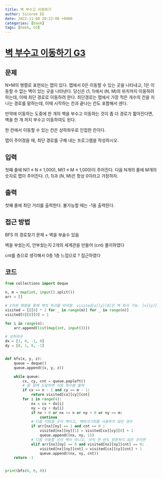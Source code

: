 ```yaml
---
title: 벽 부수고 이동하기
author: Sicoree EE
date: 2022-11-08 20:22:00 +0900
categories: [baek]
tags: [baek, G3]
---
```


# [벽 부수고 이동하기 G3](https://www.acmicpc.net/problem/2206)

## 문제

N×M의 행렬로 표현되는 맵이 있다. 맵에서 0은 이동할 수 있는 곳을 나타내고, 1은 이동할 수 없는 벽이 있는 곳을 나타낸다. 당신은 (1, 1)에서 (N, M)의 위치까지 이동하려 하는데, 이때 최단 경로로 이동하려 한다. 최단경로는 맵에서 가장 적은 개수의 칸을 지나는 경로를 말하는데, 이때 시작하는 칸과 끝나는 칸도 포함해서 센다.

만약에 이동하는 도중에 한 개의 벽을 부수고 이동하는 것이 좀 더 경로가 짧아진다면, 벽을 한 개 까지 부수고 이동하여도 된다.

한 칸에서 이동할 수 있는 칸은 상하좌우로 인접한 칸이다.

맵이 주어졌을 때, 최단 경로를 구해 내는 프로그램을 작성하시오.

## 입력

첫째 줄에 N(1 ≤ N ≤ 1,000), M(1 ≤ M ≤ 1,000)이 주어진다. 다음 N개의 줄에 M개의 숫자로 맵이 주어진다. (1, 1)과 (N, M)은 항상 0이라고 가정하자.

## 출력

첫째 줄에 최단 거리를 출력한다. 불가능할 때는 -1을 출력한다.

## 접근 방법

BFS 의 경로찾기 문제 + 벽을 부술수 있음

벽을 부쉈는지, 안부쉈는지 2개의 세계관을 만들어 (cnt) 풀이하였다

cnt를 층으로 생각해서 0층 1층 느낌으로 ? 접근하였다

## 코드

```python
from collections import deque

n, m = map(int, input().split())
arr = []

# 3차원 행렬을 통해 벽의 파괴를 파악함. visited[x][y][0]은 벽 파괴 가능. [x][y][1]은 불가능.
visited = [[[0] * 2 for _ in range(m)] for _ in range(n)]
visited[0][0][0] = 1

for i in range(n):
    arr.append(list(map(int, input())))

# 상하좌우
dx = [1, 0, -1, 0]
dy = [0, 1, 0, -1]


def bfs(x, y, z):
    queue = deque()
    queue.append((x, y, z))

    while queue:
        cx, cy, cnt = queue.popleft()
        # 끝 점에 도달하면 이동 횟수를 출력
        if cx == n - 1 and cy == m - 1:
            return visited[cx][cy][cnt]
        for i in range(4):
            nx = cx + dx[i]
            ny = cy + dy[i]
            if nx < 0 or nx >= n or ny < 0 or ny >= m:
                continue
            # 다음 이동할 곳이 벽이고, 벽파괴기회를 사용하지 않은 경우
            if arr[nx][ny] == 1 and cnt == 0 :
                visited[nx][ny][1] = visited[cx][cy][0] + 1
                queue.append((nx, ny, 1))
            # 다음 이동할 곳이 벽이 아니고, 아직 한 번도 방문하지 않은 곳이면
            elif arr[nx][ny] == 0 and visited[nx][ny][cnt] == 0:
                visited[nx][ny][cnt] = visited[cx][cy][cnt] + 1
                queue.append((nx, ny, cnt))
    return -1


print(bfs(0, 0, 0))
```
